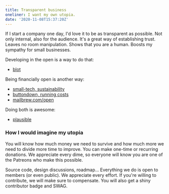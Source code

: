 ```yaml
---
title: Transparent business
oneliner: I want my own utopia.
date: '2020-11-08T15:37:20Z'
---
```


If I start a company one day, I'd love it to be as transparent as possible. Not only internal, also for the audience. It's a great way of establishing trust. Leaves no room manipulation. Shows that you are a human. Boosts my sympathy for small businesses.

Developing in the open is a way to do that:

- [blot](https://blot.im)

Being financially open is another way:

- [small-tech, sustainability](https://small-tech.org/fund-us/)
- [buttondown, running costs](https://www.notion.so/Running-Costs-f29729ded5494272947f656440967cbf)
- [mailbrew.com/open](https://mailbrew.com/open)

Doing both is awesome:

- [plausible](https://plausible.io/about)

### How I would imagine my utopia

You will know how much money we need to survive and how much more we need to divide more time to improve. You can make one-time or recurring donations. We appreciate every dime, so everyone will know you are one of the Patreons who make this possible.

Source code, design discussions, roadmap... Everything we do is open to members (or even public). We appreciate every effort. If you're willing to contribute, we will make sure to compensate. You will also get a shiny contributor badge and SWAG.

